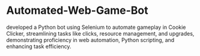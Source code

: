 # Automated-Web-Game-Bot
developed a Python bot using Selenium to automate gameplay in Cookie Clicker, streamlining tasks like clicks, resource management, and upgrades, demonstrating proficiency in web automation, Python scripting, and enhancing task efficiency.
